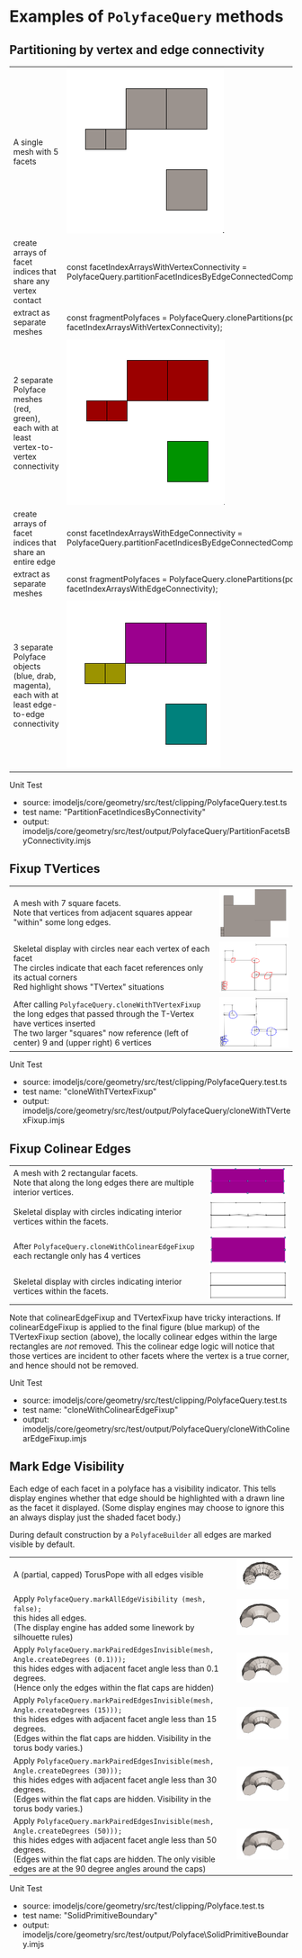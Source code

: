 
# Examples of `PolyfaceQuery` methods

## Partitioning by vertex and edge connectivity

|  |  |
---|---|
| A single mesh with 5 facets  | ![>](./figs/PolyfaceQuery/PartitionByConnectivity/SingleMesh5Facets.png) |
| create arrays of facet indices that share any vertex contact  | const facetIndexArraysWithVertexConnectivity = PolyfaceQuery.partitionFacetIndicesByEdgeConnectedComponent(polyface) |
| extract as separate meshes |  const fragmentPolyfaces = PolyfaceQuery.clonePartitions(polyface, facetIndexArraysWithVertexConnectivity);|
| 2 separate Polyface meshes (red, green), each with at least vertex-to-vertex connectivity | ![>](./figs/PolyfaceQuery/PartitionByConnectivity/SplitByVertexConnectivity.png)|
| create arrays of facet indices that share an entire edge  | const facetIndexArraysWithEdgeConnectivity = PolyfaceQuery.partitionFacetIndicesByEdgeConnectedComponent(polyface) |
| extract as separate meshes |  const fragmentPolyfaces = PolyfaceQuery.clonePartitions(polyface, facetIndexArraysWithEdgeConnectivity);|
| 3 separate Polyface objects (blue, drab, magenta), each with at least edge-to-edge connectivity | ![>](./figs/PolyfaceQuery/PartitionByConnectivity/SplitByEdgeConnectivity.png)|


Unit Test
  * source: imodeljs/core/geometry/src/test/clipping/PolyfaceQuery.test.ts
  * test name: "PartitionFacetIndicesByConnectivity"
  * output: imodeljs/core/geometry/src/test/output/PolyfaceQuery/PartitionFacetsByConnectivity.imjs

## Fixup TVertices

|  |  |
---|---|
| A mesh with 7 square facets. <br> Note that vertices from adjacent squares appear "within" some long edges. | ![>](./figs/PolyfaceQuery/TVertexFixup/AllQuadsShaded.png) |
| Skeletal display with circles near each vertex of each facet  <br> The circles indicate that each facet references only its actual corners <br> Red highlight shows "TVertex" situations | ![>](./figs/PolyfaceQuery/TVertexFixup/AllQuadsSectorMarkup.png) |
| After calling `PolyfaceQuery.cloneWithTVertexFixup` the long edges that passed through the T-Vertex <br> have vertices inserted <br> The two larger "squares" now reference (left of center) 9 and (upper right) 6 vertices | ![>](./figs/PolyfaceQuery/TVertexFixup/FixupSectorMarkup.png) |


Unit Test
  * source: imodeljs/core/geometry/src/test/clipping/PolyfaceQuery.test.ts
  * test name: "cloneWithTVertexFixup"
  * output: imodeljs/core/geometry/src/test/output/PolyfaceQuery/cloneWithTVertexFixup.imjs

## Fixup Colinear Edges

|  |  |
---|---|
| A mesh with 2 rectangular facets. <br> Note that along the long edges there are multiple interior vertices. | ![>](./figs/PolyfaceQuery/ColinearEdgeFixup/BeforeColinearEdgeFixup.png) |
| Skeletal display with circles indicating interior vertices within the facets. | ![>](./figs/PolyfaceQuery/ColinearEdgeFixup/SectorsBefore.png) |
| After `PolyfaceQuery.cloneWithColinearEdgeFixup` <br> each rectangle only has 4 vertices | ![>](./figs/PolyfaceQuery/ColinearEdgeFixup/AfterColinearEdgeFixup.png) |
| Skeletal display with circles indicating interior vertices within the facets. | ![>](./figs/PolyfaceQuery/ColinearEdgeFixup/SectorsAfter.png) |

Note that colinearEdgeFixup and TVertexFixup have tricky interactions.  If colinearEdgeFixup is applied to the final figure (blue markup) of the TVertexFixup section (above), the locally colinear edges within the large rectangles are _not_ removed.  This the colinear edge logic will notice that those vertices are incident to other facets where the vertex is a true corner, and hence should not be removed.

Unit Test
  * source: imodeljs/core/geometry/src/test/clipping/PolyfaceQuery.test.ts
  * test name: "cloneWithColinearEdgeFixup"
  * output: imodeljs/core/geometry/src/test/output/PolyfaceQuery/cloneWithColinearEdgeFixup.imjs

## Mark Edge Visibility

Each edge of each facet in a polyface has a visibility indicator.  This tells display engines whether that edge should be highlighted with a drawn line as the facet it displayed.
(Some display engines may choose to ignore this an always display just the shaded facet body.)

During default construction by a `PolyfaceBuilder` all edges are marked visible by default.

|  |  |
---|---|
| A (partial, capped) TorusPope with all edges visible | ![>](./figs/PolyfaceQuery\EdgeVisibility\TorusPipeAllEdgesVisible.png) |
| Apply `PolyfaceQuery.markAllEdgeVisibility (mesh, false);` <br> this hides all edges.  <br> (The display engine has added some linework by silhouette rules) | ![>](./figs/PolyfaceQuery\EdgeVisibility\TorusPipeAllEdgesNotVisible.png) |
| Apply `PolyfaceQuery.markPairedEdgesInvisible(mesh, Angle.createDegrees (0.1)));` <br> this hides edges with adjacent facet angle less than 0.1 degrees.  <br> (Hence only the edges within the flat caps are hidden) | ![>](./figs/PolyfaceQuery\EdgeVisibility\TorusPipeHideInPlane.png) |
| Apply `PolyfaceQuery.markPairedEdgesInvisible(mesh, Angle.createDegrees (15)));` <br> this hides edges with adjacent facet angle less than 15 degrees.  <br> (Edges within the flat caps are hidden.   Visibility in the torus body varies.) | ![>](./figs/PolyfaceQuery\EdgeVisibility\TorusPipeHide15.png) |
| Apply `PolyfaceQuery.markPairedEdgesInvisible(mesh, Angle.createDegrees (30)));` <br> this hides edges with adjacent facet angle less than 30 degrees.  <br> (Edges within the flat caps are hidden.   Visibility in the torus body varies.) | ![>](./figs/PolyfaceQuery\EdgeVisibility\TorusPipeHide30.png) |
| Apply `PolyfaceQuery.markPairedEdgesInvisible(mesh, Angle.createDegrees (50)));` <br> this hides edges with adjacent facet angle less than 50 degrees.  <br> (Edges within the flat caps are hidden.   The only visible edges are at the 90 degree angles around the caps) | ![>](./figs/PolyfaceQuery\EdgeVisibility\TorusPipeHide50.png) |


Unit Test
  * source: imodeljs/core/geometry/src/test/clipping/Polyface.test.ts
  * test name: "SolidPrimitiveBoundary"
  * output: imodeljs/core/geometry/src/test/output/Polyface\SolidPrimitiveBoundary.imjs






